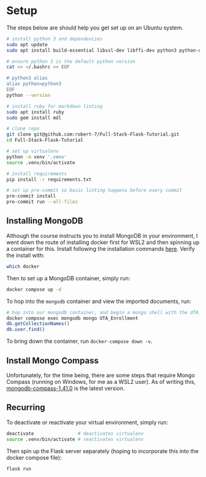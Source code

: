 # Setup

The steps below are should help you get set up on an Ubuntu system.

```bash
# install python 3 and dependencies
sudo apt update
sudo apt install build-essential libssl-dev libffi-dev python3 python-dev python3-pip python3-venv

# ensure python 3 is the default python version
cat >> ~/.bashrc << EOF

# python3 alias
alias python=python3
EOF
python --version

# install ruby for markdown linting
sudo apt install ruby
sudo gem install mdl

# clone repo
git clone git@github.com:robert-7/Full-Stack-Flask-Tutorial.git
cd Full-Stack-Flask-Tutorial

# set up virtualenv
python -m venv '.venv'
source .venv/bin/activate

# install requirements
pip install -r requirements.txt

# set up pre-commit so basic linting happens before every commit
pre-commit install
pre-commit run --all-files
```

## Installing MongoDB

Although the course instructs you to install MongoDB in your environment, I went down
the route of installing docker first for WSL2 and then spinning up a container for this.
Install following the installation commands
[here](https://docs.docker.com/docker-for-windows/wsl/). Verify the install with:

```bash
which docker
```

Then to set up a MongoDB container, simply run:

```bash
docker compose up -d
```

To hop into the `mongodb` container and view the imported documents, run:

```bash
# hop into our mongodb container, and begin a mongo shell with the UTA_Enrollment db selected
docker compose exec mongodb mongo UTA_Enrollment
db.getCollectionNames()
db.user.find()
```

To bring down the container, run `docker-compose down -v`.

## Install Mongo Compass

Unfortunately, for the time being, there are some steps that require Mongo Compass
(running on Windows, for me as a WSL2 user). As of writing this,
[mongodb-compass-1.41.0](https://downloads.mongodb.com/compass/mongodb-compass-1.41.0-win32-x64.exe)
is the latest version.

## Recurring

To deactivate or reactivate your virtual environment, simply run:

```bash
deactivate                # deactivates virtualenv
source .venv/bin/activate # reactivates virtualenv
```

Then spin up the Flask server separately (hoping to incorporate this into the docker
compose file):

```shell
flask run
```
